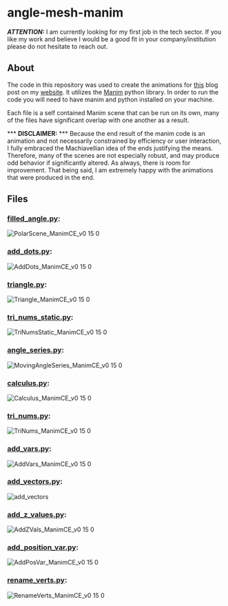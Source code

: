 # angle-mesh-manim

**_ATTENTION:_** I am currently looking for my first job in the tech sector. If you like my work and believe I would be a good fit in your company/institution please do not hesitate to reach out. 

## About
The code in this repository was used to create the animations for [this](https://lynncode.com/how-to-create-an-angle-mesh-in-unity/) blog post on my [website](https://lynncode.com).
It utilizes the [Manim](https://www.manim.community/) python library. In order to run the code you will need to have manim and python installed on your machine.

Each file is a self contained Manim scene that can be run on its own, many of the files have significant overlap with one another as a result. 

*** **DISCLAIMER:** ***
Because the end result of the manim code is an animation and not necessarily constrained by efficiency or user interaction, I fully embraced the Machiavellian idea of the ends justifying the means. Therefore, many of the scenes are not especially robust, and may produce odd behavior if significantly altered. As always, there is room for improvement. That being said, I am extremely happy with the animations that were produced in the end.


## Files
### [filled_angle.py](/scripts/filled_angle.py):

![PolarScene_ManimCE_v0 15 0](https://user-images.githubusercontent.com/106051556/171060653-938a4c7a-ea15-41b6-bacd-9cf88bb017c2.gif)

### [add_dots.py](/scripts/add_dots.py):

![AddDots_ManimCE_v0 15 0](https://user-images.githubusercontent.com/106051556/171060889-16f5baf1-751c-4e40-9fb0-10823bb29147.gif)

### [triangle.py](/scripts/triangle.py):

![Triangle_ManimCE_v0 15 0](https://user-images.githubusercontent.com/106051556/171061296-8fed9327-75fa-4b08-be75-a264afcefc24.gif)

### [tri_nums_static.py](/scripts/tri_nums_static.py):

![TriNumsStatic_ManimCE_v0 15 0](https://user-images.githubusercontent.com/106051556/171061696-29d0f044-d787-4c5e-b472-a70714f74385.gif)

### [angle_series.py](/scripts/angle_series.py):

![MovingAngleSeries_ManimCE_v0 15 0](https://user-images.githubusercontent.com/106051556/171061903-1b5e5521-62f7-431c-be15-5f71f08902c1.gif)

### [calculus.py](/scripts/calculus.py):

![Calculus_ManimCE_v0 15 0](https://user-images.githubusercontent.com/106051556/171062088-cd86e411-2088-4568-aa6f-2f609f0e0139.gif)

### [tri_nums.py](/scripts/tri_nums.py):

![TriNums_ManimCE_v0 15 0](https://user-images.githubusercontent.com/106051556/171062373-3e8c820e-21fb-4595-bc87-73cf11613413.gif)

### [add_vars.py](/scripts/add_vars.py):

![AddVars_ManimCE_v0 15 0](https://user-images.githubusercontent.com/106051556/171064244-23e7f9af-69e5-4de8-9783-791bf76d37ae.gif)

### [add_vectors.py](/scripts/add_vectors.py):

![add_vectors](https://user-images.githubusercontent.com/106051556/171063456-c9579573-67a6-41ed-b08e-7403824729a2.gif)

### [add_z_values.py](/scripts/add_z_values.py):

![AddZVals_ManimCE_v0 15 0](https://user-images.githubusercontent.com/106051556/171068070-135c3baa-1a21-4dd6-91f8-3f8036d611a9.gif)

### [add_position_var.py](/scripts/add_position_var.py):

![AddPosVar_ManimCE_v0 15 0](https://user-images.githubusercontent.com/106051556/171067804-7e0cfdde-1861-4fc6-9435-2979cb9bb216.gif)

### [rename_verts.py](/scripts/rename_verts.py):

![RenameVerts_ManimCE_v0 15 0](https://user-images.githubusercontent.com/106051556/171055521-45f07cad-4c64-4052-b0d3-1fc52e67a531.gif)
